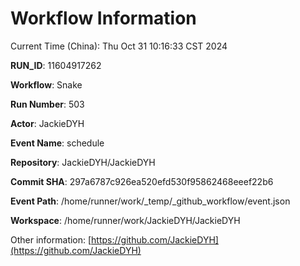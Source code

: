 # Workflow Information

Current Time (China): Thu Oct 31 10:16:33 CST 2024  

**RUN_ID**: 11604917262  

**Workflow**: Snake  

**Run Number**: 503  

**Actor**: JackieDYH  

**Event Name**: schedule  

**Repository**: JackieDYH/JackieDYH  

**Commit SHA**: 297a6787c926ea520efd530f95862468eeef22b6  

**Event Path**: /home/runner/work/_temp/_github_workflow/event.json  

**Workspace**: /home/runner/work/JackieDYH/JackieDYH  

Other information: [https://github.com/JackieDYH](https://github.com/JackieDYH)

